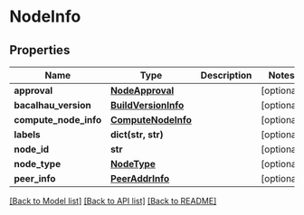# NodeInfo

## Properties
Name | Type | Description | Notes
------------ | ------------- | ------------- | -------------
**approval** | [**NodeApproval**](NodeApproval.md) |  | [optional] 
**bacalhau_version** | [**BuildVersionInfo**](BuildVersionInfo.md) |  | [optional] 
**compute_node_info** | [**ComputeNodeInfo**](ComputeNodeInfo.md) |  | [optional] 
**labels** | **dict(str, str)** |  | [optional] 
**node_id** | **str** |  | [optional] 
**node_type** | [**NodeType**](NodeType.md) |  | [optional] 
**peer_info** | [**PeerAddrInfo**](PeerAddrInfo.md) |  | [optional] 

[[Back to Model list]](../README.md#documentation-for-models) [[Back to API list]](../README.md#documentation-for-api-endpoints) [[Back to README]](../README.md)

